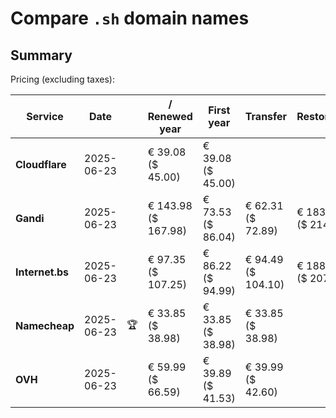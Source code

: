 # Compare `.sh` domain names

## Summary

Pricing (excluding taxes):

| Service | Date |  | / Renewed year | First year | Transfer | Restoration |
|--|--|--|--|--|--|--|
| **Cloudflare** | 2025-06-23 |  | € 39.08<br>($ 45.00) | € 39.08<br>($ 45.00) |  |  |
| **Gandi** | 2025-06-23 |  | € 143.98<br>($ 167.98) | € 73.53<br>($ 86.04) | € 62.31<br>($ 72.89) | € 183.05<br>($ 214.18) |
| **Internet.bs** | 2025-06-23 |  | € 97.35<br>($ 107.25) | € 86.22<br>($ 94.99) | € 94.49<br>($ 104.10) | € 188.15<br>($ 207.25) |
| **Namecheap** | 2025-06-23 | 🏆 | € 33.85<br>($ 38.98) | € 33.85<br>($ 38.98) | € 33.85<br>($ 38.98) |  |
| **OVH** | 2025-06-23 |  | € 59.99<br>($ 66.59) | € 39.89<br>($ 41.53) | € 39.99<br>($ 42.60) |  |
